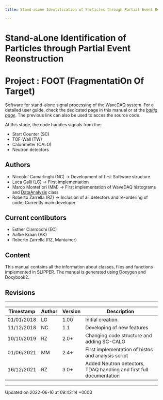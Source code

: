 ```yaml
---
title: Stand-aLone Identification of Particles through Partial Event Reonstruction

---
```


# Stand-aLone Identification of Particles through Partial Event Reonstruction




# Project     : FOOT (FragmentatiOn Of Target)

Software for stand-alone signal processing of the WaveDAQ system. For a detailed user guide, check the dedicated page in this manual or at the [_baltig page_](https://baltig.infn.it/zarrella/slipper/). The previous link can also be used to acces the source code.

At this stage, the code handles signals from the:

* Start Counter (SC)
* TOF-Wall (TW)
* Calorimeter (CALO)
* Neutron detectors

## Authors



* Niccolo' Camarlinghi (NC) -> Development of first Software structure
* Luca Galli (LC) -> First implementation
* Marco Montefiori (MM) -> First implementation of WaveDAQ histograms and [DataAnalysis](/Classes/classDataAnalysis.md) class
* Roberto Zarrella (RZ) -> Inclusion of all detectors and re-ordering of code; Currently main developer

## Current contibutors



* Esther Ciarrocchi (EC)
* Aafke Kraan (AK)
* Roberto Zarrella (RZ, Mantainer)

## Content

This manual contains all the information about classes, files and functions implemented in SLIPPER. The manual is generated using Doxygen and Doxybook2.


## Revisions



------------------


| Timestamp    | Author    | Version    | Description     |
|  -------- | -------- | -------- | -------- |
| 01/01/2018    | LG    | 1.00    | Initial creation.     |
| 11/12/2018    | NC    | 1.1    | Developing of new features     |
| 10/10/2019    | RZ    | 2.0+    | Changing code structure and adding SC-CALO     |
| 01/06/2021    | MM    | 2.4+    | First implementation of histos and analysis script     |
| 16/12/2021    | RZ    | 3.0+    | Added Neutron detectors, TDAQ handling and first full documentation    |

-------------------------------

Updated on 2022-06-16 at 09:42:14 +0000

